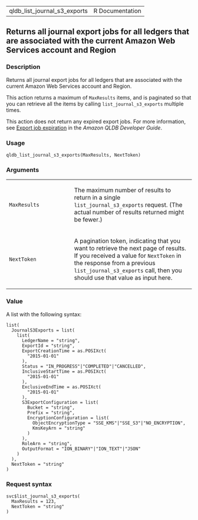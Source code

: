 <table style="width: 100%;">
<tbody>
<tr class="odd">
<td>qldb_list_journal_s3_exports</td>
<td style="text-align: right;">R Documentation</td>
</tr>
</tbody>
</table>

## Returns all journal export jobs for all ledgers that are associated with the current Amazon Web Services account and Region

### Description

Returns all journal export jobs for all ledgers that are associated with
the current Amazon Web Services account and Region.

This action returns a maximum of `MaxResults` items, and is paginated so
that you can retrieve all the items by calling `list_journal_s3_exports`
multiple times.

This action does not return any expired export jobs. For more
information, see [Export job
expiration](https://docs.aws.amazon.com/qldb/latest/developerguide/export-journal.request.html#export-journal.request.expiration)
in the *Amazon QLDB Developer Guide*.

### Usage

    qldb_list_journal_s3_exports(MaxResults, NextToken)

### Arguments

<table>
<colgroup>
<col style="width: 35%" />
<col style="width: 65%" />
</colgroup>
<tbody>
<tr class="odd">
<td><code
id="qldb_list_journal_s3_exports_:_MaxResults">MaxResults</code></td>
<td><p>The maximum number of results to return in a single
<code>list_journal_s3_exports</code> request. (The actual number of
results returned might be fewer.)</p></td>
</tr>
<tr class="even">
<td><code
id="qldb_list_journal_s3_exports_:_NextToken">NextToken</code></td>
<td><p>A pagination token, indicating that you want to retrieve the next
page of results. If you received a value for <code>NextToken</code> in
the response from a previous <code>list_journal_s3_exports</code> call,
then you should use that value as input here.</p></td>
</tr>
</tbody>
</table>

### Value

A list with the following syntax:

    list(
      JournalS3Exports = list(
        list(
          LedgerName = "string",
          ExportId = "string",
          ExportCreationTime = as.POSIXct(
            "2015-01-01"
          ),
          Status = "IN_PROGRESS"|"COMPLETED"|"CANCELLED",
          InclusiveStartTime = as.POSIXct(
            "2015-01-01"
          ),
          ExclusiveEndTime = as.POSIXct(
            "2015-01-01"
          ),
          S3ExportConfiguration = list(
            Bucket = "string",
            Prefix = "string",
            EncryptionConfiguration = list(
              ObjectEncryptionType = "SSE_KMS"|"SSE_S3"|"NO_ENCRYPTION",
              KmsKeyArn = "string"
            )
          ),
          RoleArn = "string",
          OutputFormat = "ION_BINARY"|"ION_TEXT"|"JSON"
        )
      ),
      NextToken = "string"
    )

### Request syntax

    svc$list_journal_s3_exports(
      MaxResults = 123,
      NextToken = "string"
    )
